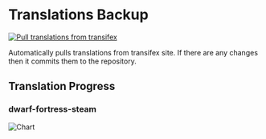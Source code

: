# Translations Backup

[![Pull translations from transifex](https://github.com/dfint/translations-backup/actions/workflows/pull-translations.yml/badge.svg)](https://github.com/dfint/translations-backup/actions/workflows/pull-translations.yml)

Automatically pulls translations from transifex site. If there are any changes then it commits them to the repository.

## Translation Progress

### dwarf-fortress-steam

![Chart](https://quickchart.io/chart/render/sf-e45c012c-0d5f-4a34-ae0b-24e2d063c270)
<!--
### dwarf-fortress

![Chart](https://quickchart.io/chart/render/sf-4c2c873d-1b99-4dfc-b9eb-f355b01c2149)
-->